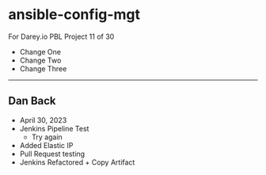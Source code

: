 # ansible-config-mgt
For Darey.io PBL Project 11 of 30
- Change One
- Change Two
- Change Three


---

## Dan Back
- April 30, 2023
- Jenkins Pipeline Test
  - Try again
- Added Elastic IP
- Pull Request testing
- Jenkins Refactored + Copy Artifact